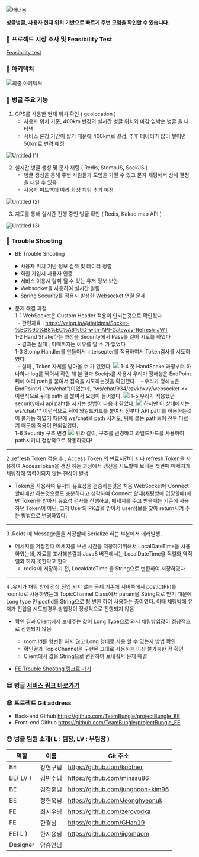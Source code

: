 
![배너용](https://user-images.githubusercontent.com/107230384/182052615-f4743530-6596-4b4f-9b5e-6100f021eebb.jpg)


**싱글벙글, 사용자 현재 위치 기반으로 빠르게 주변 모임을 확인할 수 있습니다.**

### 🤔 프로젝트 시장 조사 및 Feasibility Test

[Feasibility test](https://www.notion.so/Feasibility-test-b8f7d2dccd354a0db0577e245a12f4a4) 

### 🙂 아키텍쳐

![최종 아키텍처](https://user-images.githubusercontent.com/107230384/182052947-7c29f084-224a-492b-9a71-0c0f09c65a9e.jpg)



### 🤩 벙글 주요 기능

1. GPS를 사용한 현재 위치 확인 ( geolocation )
    - 사용자 위치 기준, 400km 반경의 실시간 벙글 위치와 마감 임박순 벙글 을 나타냄
    - 서비스 론칭 기간이 짧기 때문에 400km로 결정, 추후 데이터가 많이 쌓이면 50km로 변경 예정
    
![Untitled (1)](https://user-images.githubusercontent.com/107230384/182052513-562cce1e-09d0-4496-aceb-e17440cf3b22.png)
    

2. 실시간 벙글 생성 및 문자 채팅 ( Redis, StompJS, SockJS )
    - 벙글 생성을 통해 주변 사람들과 모임을 가질 수 있고 문자 채팅에서 상세 결정을 내릴 수 있음
    - 사용자 피드백에 따라 화상 채팅 추가 예정

![Untitled (2)](https://user-images.githubusercontent.com/107230384/182052538-9e3d28f1-0f7f-4604-a944-35c920fa2aca.png)


3. 지도를 통해 실시간 진행 중인 벙글 확인 ( Redis, Kakao map API )

![Untitled (3)](https://user-images.githubusercontent.com/107230384/182052556-d5fb2af0-7617-403a-9e39-a3becd215dd3.png)


### 🧐 Trouble Shooting

- BE Trouble Shooting
    <details>
        <summary>사용자 위치 기반 정보 검색 및 데이터 정렬</summary>
        <ul>
            <li>문제 인지
                <div>게시글 조회시 유저의 위치로부터 일정 거리내에 있는 게시물 만을 DB로부터 불러와 거리순에 맞춰 응답하는 로직 필요.<br>
		초기 기능 구현시 기본적인 Spring Data JPA만을 사용한 결과 N+1 문제 및 DB로부터 불러온 data를 JAVA 코드로 재 정렬해야하는 문제 발생.<br></div>
            </li>
            <li>선택지
                <div>1. MBRContains 사용<br> 
		2. ST_DISTANCE_SPHERE 사용</div> 
            </li>
            <li>핵심 기술을 선택한 이유 및 근거
                <div>
                    [2번 선택]<br>
                    - 먼저 적용해본 MBRContains는 두점 사이의 거리를 직접 구하는 것이 아니라 한 지점을 기준으로 4각형의 박스형 영역을 만들어 그 안에 포함 되는지를 판별하여
		값을 불러오는 방식이다보니, DB로부터 가져온 data를 client에 응답하기전 haversine공식등을 활용해서 재 정렬해야하는 문제점이 발생하였음.<br>
		위 와 같은 문제점을 해결 하기위해 다른 방법을 조사해본 결과 Query문작성시 ST_DISTANCE_SPHERE 함수를 사용하면 DB에서 불러오는 과정에서 두점사이의
		거리를 바로 구할 수 있어 이를 바탕으로 Query조회시 필요한 데이터만을 추출 및 정렬을 한번에 끝낼 수 있어 조회 성능을 향상시킴
                </div> 
            </li>
        </ul>
        <div markedown="1">    https://github.com/TeamBungle/projectBungle_BE/blob/ba1372e9c4d25307f66320c42b1f60a41544d8bd/src/main/java/com/sparta/meeting_platform/service/PostService.java#L118-L141
        </div>
    </details>
    
    <details>
        <summary>회원 가입시 사용자 인증</summary>
        <ul>
            <li>문제 인지
                <div> 회원 가입시 email 인증 메일 발송 로직에서 2~3초간의 대기시간이 걸려 가입 버튼을 클릭한 사용자가 대기해야하는 문제 발생 </div>
            </li>
            <li>선택지
                <div>1. 비동기 처리<br>
            </li>
            <li>핵심 기술을 선택한 이유 및 근거
                <div>
                [1선택]<br>
                - email 전송 method에 @Async Annotation을 이용해 비동기 처리 하여 유저의 대기 시간을 줄였음
                </div> 
            </li>
        </ul>
        <div markedown="1"> https://github.com/TeamBungle/projectBungle_BE/blob/ba1372e9c4d25307f66320c42b1f60a41544d8bd/src/main/java/com/sparta/meeting_platform/service/EmailConfirmTokenService.java#L24-L51
        </div>
    </details>
    
    <details>
        <summary>서비스 이용시 탈취 될 수 있는 유저 정보 보안</summary>
        <ul>
            <li>문제 인지
                <div>유저인증 방식으로 JWT를 이용한 Access Token 발행 방식을 사용하였으며, 이때 Token이 타인에게 탈취 되었을때를 대비가 필요 하였음</div>
            </li>
            <li>선택지
                <div>1. Access Token 만 사용<br>
		2. Access , Refresh Token 함께 사용</div> 
            </li>
            <li>핵심 기술을 선택한 이유 및 근거
                <div>
                [2 번 선택]<br>
                - Access Token의 만료 시간을 짧게 두어 탈취 되었을 경우 악용가능한 시간을 줄였으며, Access Token발행 시 만료 기간이 긴 Refresh Token을 함께 발행 하여 Access Token 만료시
	      재로그인으로 Access Token을 갱신하는 것이 아닌 Refresh Token 인증을 통해 Access Token을 갱신하였음. 이때, Refresh Token은 in memory cache인 redis에 저장하여 잦은 조회로 인해 발생가능한 DB부담을 줄였음
                </div> 
            </li>
        </ul>
        <div markedown="1"> https://github.com/TeamBungle/projectBungle_BE/blob/ba1372e9c4d25307f66320c42b1f60a41544d8bd/src/main/java/com/sparta/meeting_platform/service/UserService.java#L188-L222
        </div>
    </details>
    
    <details>
        <summary>Websocket을 사용하여 실시간 알림</summary>
        <ul>
            <li>문제 인지
                <div>기존 기능 구현시 유저가 채팅방에 입장할때마다 Websocket을 Connect하고 나갈때마다 Disconnect 하였으나, 처음 로그인했을때 Connect 후, 로그아웃 하거나 웹페이지를 빠져나갈때 Disconnect가 되어야 안읽은 메세지에 대한 실시간 알림이 구현 된다고 판단하여 로직을 바꾸는 시도를 하였음</div>
            </li>
            <li>현재 상태
                <div>1. 채팅방에 입장할때 Connect 후 그방에대한 Subscribe 진행<br>2. 채팅방에서 나갈때 Disconnect</div> 
            </li>
            <li>목표
               <div>1. 로그인할때 WebSocket Connect<br>2. 채팅방에 입장할때 그방에대한 Subscribe 진행<br>3. 채팅방에서 나갈때 그방에대한 Unsubscribe 진행<br>4. 로그아웃할때 Websocket Disconnect<br>Websocket을 하나 열고 그안에서 여러개의 sub,unsub을 진행하려고 하는 과정에서 에러가 많이 발생했고, 시간관계상 프로젝트 마무리까지 얼마 남지않아 방식을 바꾸기로 결정하고 구글링 및 멘토님께 자문을 구한 결과 http를 이용해서 구현 하기로 결정하였다.</div>  
            </li>
	    <li>실제 반영
               <div>front에서 5초마다 알림을 조회하는 요청을 보내고 그에대한 응답으로 사용자가 채팅방에서 나간 시간을 저장하여, 그시간 이후로 그방에서 보내진 메세지들을 응답으로 보내주는 방식으로 구현</div>  
            </li>
        </ul>
    </details>
    
    <details>
        <summary>Spring Security를 적용시 발생한 Websocket 연결 문제</summary>
        <ul>
            <li>문제 인지
                <div>Spring Security를 적용하지 않은 상태에서 클라이언트와 서버간의 연결에 문제가 없이 정상적으로 작동 하였으나, Security를 적용하고 연결을 시도하니 401 에러가 발생했다.</div>
            </li>
	</ul>
- 문제 해결 과정<br>
1-1 WebSocket은 Custom Header 적용이 안되는것으로 확인됬다.<br>
 &nbsp;&nbsp;- 관련자료 : https://velog.io/@tlatldms/Socket-%EC%9D%B8%EC%A6%9D-with-API-Gateway-Refresh-JWT<br>
1-2 Hand Shake하는 과정을 Security에서  Pass를 걸어 시도를 하였다<br>
&nbsp;&nbsp;- 결과는 실패 , 이때까지는 이유를 알 수 가 없었다<br>
1-3 Stomp Handler를 만들어서 intersepter를 적용하여서 Token검사를 시도하였다.<br>
&nbsp;&nbsp;- 실패 , Token 자체를 받아올 수 가 없었다.
![](https://velog.velcdn.com/images/junghunuk456/post/bd2cb4f4-c822-4f9f-9c9f-82855d298b85/image.png)
1-4 첫 HandShake 과정부터 하나하나 log를 찍어서 확인 해 본 결과 Sockjs를 사용시 우리가 정해놓은 EndPoint 뒤에 여러 path을 붙여서 접속을 시도하는것을 확인했다.
&nbsp;&nbsp;- 우리가 정해놓은 EndPoint가 (“ws/chat”)이었는데, “ws/chat/934/czvkhxvy/websocket << 이런식으로 뒤에 path 를 붙여서 요청이 들어왔다.
![](https://velog.velcdn.com/images/junghunuk456/post/5439c533-9e22-40c9-b89c-4886f2972395/image.png)
1-5 우리가 적용했던 security에서 api paht를 시키는 방법이 다음과 같았다.
![](https://velog.velcdn.com/images/junghunuk456/post/424d3e82-4cf1-40c5-aef5-72872b21c3de/image.png)
하지만 이 상태에서는 ws/chat/** 이런식으로 뒤에 와일드카드를 붙여서 전부다 API path를 허용하는것이 불가능 하였기 때문에 ws/chat을 path 시켜도, 뒤에 붙는 path들이 전부 다르기 때문에 적용이 안되었었다.<br>
1-6 Security 구조 변경
![](https://velog.velcdn.com/images/junghunuk456/post/57fb71d1-a381-49b5-8770-b9a4bddbf40f/image.png)
위와 같이, 구조를 변경하고 와일드카드를 사용하여 path시키니 정상적으로 작동하였다!
---
2 .refresh Token 적용 후 , Access Token 의 만료시간이 지나 refresh Token을 사용하여 AccessToken을 갱신 하는 과정에서 갱신을 시도할때 보내는 첫번째 메세지가 채팅창에 입력이되지 않는 현상이 발생
- Token을 사용하여 유저의 유효성을 검증하는것은 처음 WebSocket에 Connect 할때에만  하는것으로도 충분하다고 생각하여 Connect 할때(채팅방에 입장할때)에만 Token을 받아서  유효성 검사를 진행하고, 메세지를 주고 받을때는 기존에 사용하던 Token이 아닌, 그저 User의 PK값을 받아서 user정보를 찾아 return시켜 주는 방법으로 변경하였다.
---
3 .Reids 에 Message들을 저장할때 Serialize 하는 부분에서 에러발생,
- 메세지를 저장할때 메세지를 보낸 시간을 저장하기위해서 LocalDateTime을 사용하였는데, 자료를 조사해본결과 Java8 버전에서는 LocalDateTime을 직렬화,역직렬화 하지 못한다고 한다
  - redis 에 저장하기 전, LocaldateTime 을 String으로 변환하여 저장하였다
---
4 .유저가 채팅 방에 정상 진입 되지 않는 문제
기존에 서버쪽에서 postId(Pk)를 roomId로 사용하였는데 TopicChannel Class에서 param을 String으로 받기 때문에
Long type 인 postId를 String으로 형 변환 하여 사용하는 중이였다.
이때 채팅방에 유저가 진입을 시도할경우 방입장이 정상적으로 진행되지 않음
- 확인 결과 Client에서 보내주는 값이 Long Type으로 와서 채팅방입장이 정상적으로 진행되지 않음
  - room Id를 형변환 하지 않고 Long 형태로 사용 할 수 있는지 방법 확인
  - 확인결과 TopicChannel을 구현된 그대로 사용하는 이상 불가능한 점 확인
  - Client에서 값을 String으로 변환하여 보내줘서 문제 해결        
    </details><br>


- <a href="https://github.com/TeamBungle/projectBungle_FE"> FE Trouble Shooting 링크로 가기</a>


### 😍 벙글 [서비스 링크 바로가기](https://bungle.life)

### 😆 프로젝트 Git address

- Back-end Github    https://github.com/TeamBungle/projectBungle_BE
- Front-end Github   https://github.com/TeamBungle/projectBungle_FE

### 😶 벙글 팀원 소개( L : 팀장, LV : 부팀장 )

| 역할 | 이름 | Git 주소 |
| --- | --- | --- |
| BE | 강현구님 | https://github.com/kootner |
| BE( LV ) | 김민수님 | https://github.com/minssu86 |
| BE | 김정훈님 | https://github.com/junghoon-kim96 |
| BE | 정현욱님 | https://github.com/Jeonghyeonuk |
| FE | 최서우님 | https://github.com/zerovodka |
| FE | 한결님 | https://github.com/GHan19 |
| FE( L ) | 한지용님 | https://github.com/jigomgom |
| Designer | 양승연님 |  |
